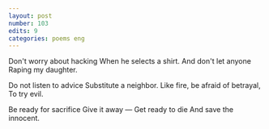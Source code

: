 ```yaml
---
layout: post
number: 103
edits: 9
categories: poems eng
---
```


Don't worry about hacking 
When he selects a shirt.
And don't let anyone
Raping my daughter. 
 
Do not listen to advice
Substitute a neighbor.
Like fire, be afraid of betrayal,
To try evil.
 
Be ready for sacrifice
Give it away —
Get ready to die
And save the innocent.
